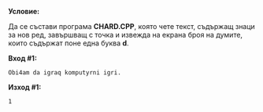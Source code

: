 **Условие:**

Да се състави програма **CHARD.CPP**, която чете текст, съдържащ знаци за нов ред, завършващ с точка и извежда на екрана броя на думите, които съдържат поне една буква **d**.

**Вход #1:**

	Obi4am da igraq komputyrni igri.

**Изход #1:**

	1
